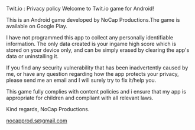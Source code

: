 Twit.io : Privacy policy
Welcome to Twit.io game for Android!

This is an Android game developed by NoCap Productions.The game is available on Google Play.

I have not programmed this app to collect any personally identifiable information. The only data created is your ingame high score which is stored on your device only, and can be simply erased by clearing the app's data or uninstalling it.

If you find any security vulnerability that has been inadvertently caused by me, or have any question regarding how the app protects your privacy, please send me an email and I will surely try to fix it/help you.

This game fully complies with content policies and i ensure that my app is appropriate for children and compliant with all relevant laws.

Kind regards,
   NoCap Productions.

nocapprod.s@gmail.com
